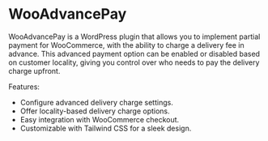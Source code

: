 # WooAdvancePay
WooAdvancePay is a WordPress plugin that allows you to implement partial payment for WooCommerce, with the ability to charge a delivery fee in advance. This advanced payment option can be enabled or disabled based on customer locality, giving you control over who needs to pay the delivery charge upfront.

Features:
- Configure advanced delivery charge settings.
- Offer locality-based delivery charge options.
- Easy integration with WooCommerce checkout.
- Customizable with Tailwind CSS for a sleek design.
